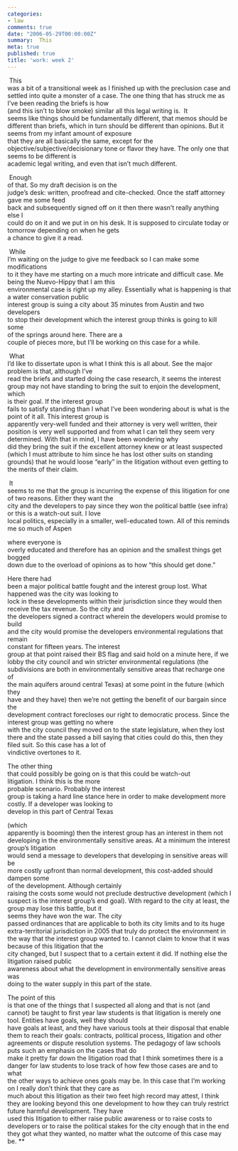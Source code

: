 ```yaml
---
categories:
- law
comments: true
date: "2006-05-29T00:00:00Z"
summary:  This
meta: true
published: true
title: 'work: week 2'
---
```


 This  
was a bit of a transitional week as I finished up with the preclusion case and  
settled into quite a monster of a case. The one thing that has struck me as I’ve been reading the briefs is how  
(and this isn’t to blow smoke) similar all this legal writing is.  It  
seems like things should be fundamentally different, that memos should be  
different than briefs, which in turn should be different than opinions. But it seems from my infant amount of exposure  
that they are all basically the same, except for the  
objective/subjective/decisionary tone or flavor they have. The only one that seems to be different is  
academic legal writing, and even that isn’t much different. 

 Enough  
of that. So my draft decision is on the  
judge’s desk: written, proofread and cite-checked. Once the staff attorney gave me some feed  
back and subsequently signed off on it then there wasn’t really anything else I  
could do on it and we put in on his desk. It is supposed to circulate today or tomorrow depending on when he gets  
a chance to give it a read. 

 While  
I’m waiting on the judge to give me feedback so I can make some modifications  
to it they have me starting on a much more intricate and difficult case. Me being the Nuevo-Hippy that I am this  
environmental case is right up my alley. Essentially what is happening is that a water conservation public  
interest group is suing a city about 35 minutes from Austin and two developers  
to stop their development which the interest group thinks is going to kill some  
of the springs around here. There are a  
couple of pieces more, but I’ll be working on this case for a while. 

 What  
I’d like to dissertate upon is what I think this is all about. See the major problem is that, although I’ve  
read the briefs and started doing the case research, it seems the interest  
group may not have standing to bring the suit to enjoin the development, which  
is their goal. If the interest group  
fails to satisfy standing than I what I’ve been wondering about is what is the  
point of it all. This interest group is  
apparently very-well funded and their attorney is very well written, their  
position is very well supported and from what I can tell they seem very determined. With that in mind, I have been wondering why  
did they bring the suit if the excellent attorney knew or at least suspected  
(which I must attribute to him since he has lost other suits on standing  
grounds) that he would loose “early” in the litigation without even getting to  
the merits of their claim. 

 It  
seems to me that the group is incurring the expense of this litigation for one  
of two reasons. Either they want the  
city and the developers to pay since they won the political battle (see infra)  
or this is a watch-out suit. I love  
local politics, especially in a smaller, well-educated town. All of this reminds me so much of 
Aspen

where everyone is  
overly educated and therefore has an opinion and the smallest things get bogged  
down due to the overload of opinions as to how “this should get done.” 

Here there had  
been a major political battle fought and the interest group lost. What happened was the city was looking to  
lock in these developments within their jurisdiction since they would then  
receive the tax revenue. So the city and  
the developers signed a contract wherein the developers would promise to build  
and the city would promise the developers environmental regulations that remain  
constant for fifteen years. The interest  
group at that point raised their BS flag and said hold on a minute here, if we  
lobby the city council and win stricter environmental regulations (the  
subdivisions are both in environmentally sensitive areas that recharge one of  
the main aquifers around central Texas) at some point in the future (which they  
have and they have) then we’re not getting the benefit of our bargain since the  
development contract forecloses our right to democratic process. Since the interest group was getting no where  
with the city council they moved on to the state legislature, when they lost  
there and the state passed a bill saying that cities could do this, then they  
filed suit. So this case has a lot of  
vindictive overtones to it. 

The other thing  
that could possibly be going on is that this could be watch-out  
litigation. I think this is the more  
probable scenario. Probably the interest  
group is taking a hard line stance here in order to make development more  
costly. If a developer was looking to  
develop in this part of 
Central Texas

(which  
apparently is booming) then the interest group has an interest in them not  
developing in the environmentally sensitive areas. At a minimum the interest group’s litigation  
would send a message to developers that developing in sensitive areas will be  
more costly upfront than normal development, this cost-added should dampen some  
of the development. Although certainly  
raising the costs some would not preclude destructive development (which I  
suspect is the interest group’s end goal). With regard to the city at least, the group may lose this battle, but it  
seems they have won the war. The city  
passed ordinances that are applicable to both its city limits and to its huge  
extra-territorial jurisdiction in 2005 that truly do protect the environment in  
the way that the interest group wanted to. I cannot claim to know that it was because of this litigation that the  
city changed, but I suspect that to a certain extent it did. If nothing else the litigation raised public  
awareness about what the development in environmentally sensitive areas was  
doing to the water supply in this part of the state. 

The point of this  
is that one of the things that I suspected all along and that is not (and  
cannot) be taught to first year law students is that litigation is merely one  
tool. Entities have goals, well they should  
have goals at least, and they have various tools at their disposal that enable  
them to reach their goals: contracts, political process, litigation and other  
agreements or dispute resolution systems. The pedagogy of law schools puts such an emphasis on the cases that do  
make it pretty far down the litigation road that I think sometimes there is a  
danger for law students to lose track of how few those cases are and to what  
the other ways to achieve ones goals may be. In this case that I’m working on I really don’t think that they care as  
much about this litigation as their two feet high record may attest, I think  
they are looking beyond this one development to how they can truly restrict  
future harmful development. They have  
used this litigation to either raise public awareness or to raise costs to  
developers or to raise the political stakes for the city enough that in the end  
they got what they wanted, no matter what the outcome of this case may be. **